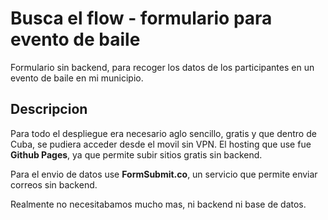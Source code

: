 # Busca el flow - formulario para evento de baile

Formulario sin backend, para recoger los datos de los participantes en un evento de baile en mi municipio.

## Descripcion

Para todo el despliegue era necesario aglo sencillo, gratis y que dentro de Cuba, se pudiera acceder desde el movil sin VPN. El hosting que use fue **Github Pages**, ya que permite subir sitios gratis sin backend.

Para el envio de datos use **FormSubmit.co**, un servicio que permite enviar correos sin backend.

Realmente no necesitabamos mucho mas, ni backend ni base de datos.
